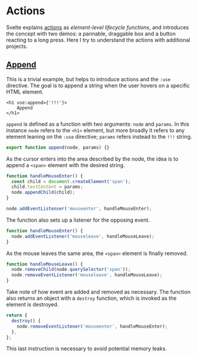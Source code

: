 # Actions

Svelte explains [actions](https://svelte.dev/tutorial/actions) as _element-level lifecycle functions_, and introduces the concept with two demos: a pannable, draggable box and a button reacting to a long press. Here I try to understand the actions with additional projects.

## [Append](https://svelte.dev/repl/a716e80bc6e04442a461aa906a0ccb15?version=3.38.2)

This is a trivial example, but helps to introduce actions and the `:use` directive. The goal is to append a string when the user hovers on a specific HTML element.

```svelte
<h1 use:append={'!!!'}>
	Append
</h1>
```

`append` is defined as a function with two arguments: `node` and `params`. In this instance `node` refers to the `<h1>` element, but more broadly it refers to any element leaning on the `:use` directive; `params` refers instead to the `!!!` string.

```js
export function append(node, params) {}
```

As the cursor enters into the area described by the node, the idea is to append a `<span>` element with the desired string.

```js
function handleMouseEnter() {
  const child = document.createElement('span');
  child.textContent = params;
  node.appendChild(child);
}

node.addEventListenser('mouseenter', handleMouseEnter);
```

The function also sets up a listener for the opposing event.

```js
function handleMouseEnter() {
  node.addEventListener('mouseleave', handleMouseLeave);
}
```

As the mouse leaves the same area, the `<span>` element is finally removed.

```js
function handleMouseLeave() {
  node.removeChild(node.querySelector('span'));
  node.removeEventListener('mouseleave', handleMouseLeave);
}
```

Take note of how event are added and removed as necessary. The function also returns an object with a `destroy` function, which is invoked as the element is destroyed.

```js
return {
  destroy() {
    node.removeEventListener('mouseenter', handleMouseEnter);
  },
};
```

This last instruction is necessary to avoid potential memory leaks.
